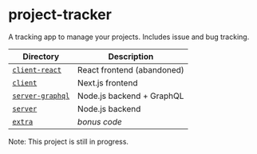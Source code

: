 # project-tracker
A tracking app to manage your projects. Includes issue and bug tracking.

| Directory | Description |
| --- | --- |
| [`client-react`](https://github.com/tomheaton/project-tracker/tree/main/client-react) | React frontend (abandoned) |
| [`client`](https://github.com/tomheaton/project-tracker/tree/main/client) | Next.js frontend |
| [`server-graphql`](https://github.com/tomheaton/project-tracker/tree/main/server-graphql) | Node.js backend + GraphQL |
| [`server`](https://github.com/tomheaton/project-tracker/tree/main/server) | Node.js backend |
| [`extra`](https://github.com/tomheaton/project-tracker/tree/main/extra) | *bonus code* |

Note: This project is still in progress. 

